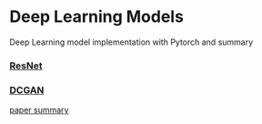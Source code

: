 # Deep Learning Models
Deep Learning model implementation with Pytorch and summary


### [ResNet](https://github.com/hyeok-jong/ResNet)  

### [DCGAN](https://github.com/hyeok-jong/DCGAN)
[paper summary](https://hyeok-jong.github.io/paper%20generative/DCGAN/)
